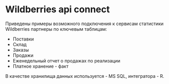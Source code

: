 # Wildberries api connect

 Приведены примеры возможного подключения к сервисам статистики Wildberries партнеры по ключевым таблицам:
  - Поставки
  - Склад
  - Заказы
  - Продажи
  - Еженедельный отчет о продажах по реализации
  - Платное хранение - факт

В качестве хранилища данных используется - MS SQL, интегратора - R.


